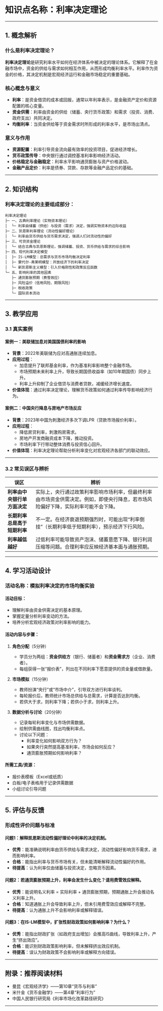 # 知识点名称：利率决定理论

---

## 1. 概念解析

### 什么是利率决定理论？

**利率决定理论**是研究利率水平如何在经济体系中被决定的理论体系。它解释了在金融市场中，资金的供给与需求如何相互作用，从而形成均衡利率水平。利率作为资金的价格，其决定机制是宏观经济运行和金融市场稳定的重要基础。

### 核心概念与意义

- **利率**：是资金借贷的成本或回报，通常以年利率表示，是金融资产定价和资源配置的核心变量。
- **资金供需**：利率由资金的供给（储蓄、央行货币政策）和需求（投资、消费、政府支出）共同决定。
- **均衡利率**：当资金供给等于资金需求时所形成的利率水平，是市场出清点。

### 意义与作用

- **资源配置**：利率引导资金流向最有效率的投资项目，促进经济增长。
- **货币政策传导**：中央银行通过调控基准利率影响经济活动。
- **价格稳定与金融稳定**：利率水平影响通货膨胀与资产价格波动。
- **金融产品定价**：利率是债券、贷款、存款等金融产品定价的基础。

---

## 2. 知识结构

### 利率决定理论的主要组成部分：

```
利率决定理论
├─ 一、古典利率理论（实物资本理论）
│  └─ 利率由储蓄（供给）与投资（需求）决定，强调实物资本的边际收益
├─ 二、凯恩斯利率理论（流动性偏好理论）
│  └─ 利率由货币供给与货币需求决定，强调人们对流动性的偏好
├─ 三、可贷资金理论
│  └─ 结合古典与凯恩斯理论，强调储蓄、投资、货币供给与需求的综合影响
├─ 四、现代利率决定模型
│  ├─ IS-LM模型：总需求与货币市场均衡决定利率
│  ├─ 蒙代尔-弗莱明模型：开放经济下的利率决定
│  └─ 新凯恩斯主义模型：引入价格刚性和政策反应函数
└─ 五、影响利率的其他因素
   ├─ 通货膨胀预期（费雪效应）
   ├─ 风险溢价（信用风险、期限风险）
   ├─ 税收政策
   └─ 国际资本流动
```

---

## 3. 教学应用

### 3.1 真实案例

#### 案例一：美联储加息对美国国债利率的影响

- **背景**：2022年美联储为应对高通胀连续加息。
- **应用过程**：
  - 加息提升了联邦基金利率，作为基准利率影响整个金融市场。
  - 市场预期未来利率上升，导致长期国债收益率（如10年期国债）同步上升。
  - 利率上升抑制了企业借贷与消费者贷款，减缓经济增长速度。
- **价值体现**：通过利率决定理论，理解货币政策如何通过利率传导影响经济行为。

#### 案例二：中国央行降息与房地产市场反应

- **背景**：2023年中国为刺激经济多次下调LPR（贷款市场报价利率）。
- **应用过程**：
  - 降低房贷利率，刺激购房需求。
  - 房地产开发商融资成本下降，推动投资。
  - 市场利率下行带动整体消费与投资信心回升。
- **价值体现**：利率决定理论帮助分析利率变化对宏观经济各部门的联动效应。

---

### 3.2 常见误区与辨析

| 误区 | 辨析 |
|------|------|
| **利率由中央银行单方面决定** | 实际上，央行通过政策利率影响市场利率，但最终利率由市场资金供需决定。例如，即使央行降息，若市场风险偏好下降，实际利率可能不会下降。 |
| **长期利率总是高于短期利率** | 不一定。在经济衰退预期强烈时，可能出现“利率倒挂”（长期利率低于短期利率），预示经济下行风险。 |
| **利率越低越好** | 过低利率可能导致资产泡沫、储蓄意愿下降、银行利润压缩等问题。合理利率应反映经济基本面与通胀预期。 |

---

## 4. 学习活动设计

### 活动名称：模拟利率决定的市场均衡实验

#### 活动目标：
- 理解利率由资金供需决定的基本原理。
- 掌握定量分析利率变动的方法。
- 培养分析宏观经济政策对利率影响的能力。

#### 活动内容与步骤：

1. **角色分配**（5分钟）
   - 学员分为两组：**资金供给方**（银行、储蓄者）和**资金需求方**（企业、消费者）。
   - 每组获得一张“报价表”，列出在不同利率下愿意提供的资金量或借款量。

2. **市场模拟**（15分钟）
   - 教师扮演“央行”或“市场中介”，引导双方进行利率谈判。
   - 每轮报价后，教师统计市场总供给与总需求，计算是否达到均衡。
   - 若供大于求，则利率下降；若供小于求，则利率上升。

3. **数据分析与讨论**（20分钟）
   - 记录每轮利率变化与市场供需数据。
   - 绘制供需曲线图，找出均衡利率点。
   - 讨论以下问题：
     - 利率变化如何影响双方行为？
     - 如果央行突然提高基准利率，市场会如何反应？
     - 通货膨胀预期如何影响利率？

#### 所需工具/资源：
- 报价表模板（Excel或纸质）
- 白板/电子表格用于记录供需数据
- 小组讨论引导问题

---

## 5. 评估与反馈

### 形成性评价问题与标准

#### 问题1：解释凯恩斯流动性偏好理论中利率的决定机制。

- **优秀**：能准确说明利率由货币供给与需求决定，流动性偏好影响货币需求，进而影响利率。
- **合格**：能指出利率与货币市场有关，但未能清晰解释流动性偏好的作用。
- **待提高**：认为利率仅由储蓄与投资决定，忽略货币因素。

#### 问题2：若通货膨胀预期上升，利率会发生什么变化？请用费雪效应解释。

- **优秀**：能说明名义利率 = 实际利率 + 通货膨胀预期，预期通胀上升会推动名义利率上升。
- **合格**：知道通胀上升会导致利率上升，但未引用费雪效应或解释不完整。
- **待提高**：认为通胀上升不会影响利率或解释错误。

#### 问题3：在IS-LM模型中，扩张性财政政策如何影响利率？为什么？

- **优秀**：能指出财政扩张（如政府支出增加）会推高IS曲线，导致利率上升，产生“挤出效应”。
- **合格**：能识别财政政策影响利率，但未解释挤出效应机制。
- **待提高**：误认为财政政策不会影响利率或解释方向错误。

---

## 附录：推荐阅读材料

- 曼昆《宏观经济学》——第10章“货币与利率”
- 米什金《货币金融学》——第4章“利率行为”
- 中国人民银行研究局《利率市场化改革路径研究》

---